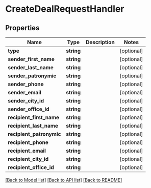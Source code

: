 # CreateDealRequestHandler

## Properties
Name | Type | Description | Notes
------------ | ------------- | ------------- | -------------
**type** | **string** |  | [optional] 
**sender_first_name** | **string** |  | [optional] 
**sender_last_name** | **string** |  | [optional] 
**sender_patronymic** | **string** |  | [optional] 
**sender_phone** | **string** |  | [optional] 
**sender_email** | **string** |  | [optional] 
**sender_city_id** | **string** |  | [optional] 
**sender_office_id** | **string** |  | [optional] 
**recipient_first_name** | **string** |  | [optional] 
**recipient_last_name** | **string** |  | [optional] 
**recipient_patronymic** | **string** |  | [optional] 
**recipient_phone** | **string** |  | [optional] 
**recipient_email** | **string** |  | [optional] 
**recipient_city_id** | **string** |  | [optional] 
**recipient_office_id** | **string** |  | [optional] 

[[Back to Model list]](../README.md#documentation-for-models) [[Back to API list]](../README.md#documentation-for-api-endpoints) [[Back to README]](../README.md)



